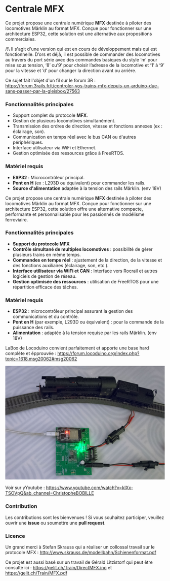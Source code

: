 # Centrale MFX

Ce projet propose une centrale numérique **MFX** destinée à piloter des locomotives Märklin au format MFX. Conçue pour fonctionner sur une architecture ESP32, cette solution est une alternative aux propositions commerciales.

/!\ Il s'agit d'une version qui est en cours de développement mais qui est fonctionnelle. D’ors et déjà, il est possible de commander des locomotives au travers du port série avec des commandes basiques du style ‘m’ pour mise sous tension, ‘8’ ou’9’ pour choisir l’adresse de la locomotive et ‘1’ à ‘9’ pour la vitesse  et ’d’ pour changer la direction avant ou arrière.


Ce sujet fait l'objet d'un fil sur le forum 3R : https://forum.3rails.fr/t/controler-vos-trains-mfx-depuis-un-arduino-due-sans-passer-par-la-gleisbox/27563

### Fonctionnalités principales
- Support complet du protocole **MFX**.
- Gestion de plusieurs locomotives simultanément.
- Transmission des ordres de direction, vitesse et fonctions annexes (ex : éclairage, son).
- Communication en temps réel avec le bus CAN ou d'autres périphériques.
- Interface utilisateur via WiFi et Ethernet.
- Gestion optimisée des ressources grâce à FreeRTOS.

### Matériel requis
- **ESP32** : Microcontrôleur principal.
- **Pont en H** (ex : L293D ou équivalent) pour commander les rails.
- **Source d'alimentation** adaptée à la tension des rails Märklin. (env 18V)

Ce projet propose une centrale numérique **MFX** destinée à piloter des locomotives Märklin au format MFX. Conçue pour fonctionner sur une architecture ESP32, cette solution offre une alternative compacte, performante et personnalisable pour les passionnés de modélisme ferroviaire.

### Fonctionnalités principales

- **Support du protocole MFX**
- **Contrôle simultané de multiples locomotives** : possibilité de gérer plusieurs trains en même temps.
- **Commandes en temps réel** : ajustement de la direction, de la vitesse et des fonctions auxiliaires (éclairage, son, etc.).
- **Interface utilisateur via WiFi et CAN** : Interface vers Rocrail et autres logiciels de gestion de réseau.
- **Gestion optimisée des ressources** : utilisation de FreeRTOS pour une répartition efficace des tâches.

### Matériel requis

- **ESP32** : microcontrôleur principal assurant la gestion des communications et du contrôle.
- **Pont en H** (par exemple, L293D ou équivalent) : pour la commande de la puissance des rails.
- **Alimentation** : adaptée à la tension requise par les rails Märklin. (env 18V)

LaBox de Locoduino convient parfaitement et apporte une base hard complète et épprouvée : https://forum.locoduino.org/index.php?topic=1618.msg20062#msg20062

<img src="include/_DSC1639.jpg" alt="laBox de Locoduino" width="1000">

Voir sur yYoutube : https://www.youtube.com/watch?v=kIXx-TSOVpQ&ab_channel=ChristopheBOBILLE


### Contribution

Les contributions sont les bienvenues ! Si vous souhaitez participer, veuillez ouvrir une **issue** ou soumettre une **pull request**.

### Licence

Un grand merci à Stefan Skrauss qui a réaliser un collossal travail sur le protocole MFX : http://www.skrauss.de/modellbahn/Schienenformat.pdf

Ce projet est aussi basé sur un travail de Gérald Litzistorf qui peut être consulté ici : https://gelit.ch/Train/DirectMFX.ino et https://gelit.ch/Train/MFX.pdf


